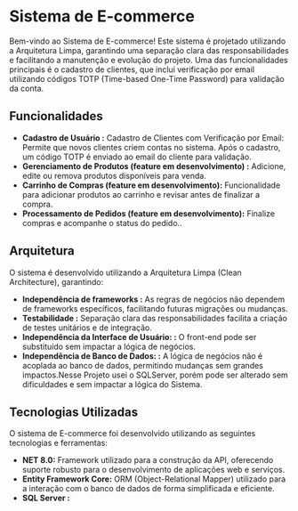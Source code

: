 # Sistema de E-commerce

Bem-vindo ao Sistema de E-commerce! Este sistema é projetado utilizando a Arquitetura Limpa, garantindo uma separação clara das responsabilidades e facilitando a manutenção e evolução do projeto. Uma das funcionalidades principais é o cadastro de clientes, que inclui verificação por email utilizando códigos TOTP (Time-based One-Time Password) para validação da conta.


## Funcionalidades

- **Cadastro de Usuário :** Cadastro de Clientes com Verificação por Email: Permite que novos clientes criem contas no sistema. Após o cadastro, um código TOTP é enviado ao email do cliente para validação.
- **Gerenciamento de Produtos (feature em desenvolvimento) :** Adicione, edite ou remova produtos disponíveis para venda.
- **Carrinho de Compras (feature em desenvolvimento):** Funcionalidade para adicionar produtos ao carrinho e revisar antes de finalizar a compra.
- **Processamento de Pedidos (feature em desenvolvimento):** Finalize compras e acompanhe o status do pedido..

## Arquitetura
O sistema é desenvolvido utilizando a Arquitetura Limpa (Clean Architecture), garantindo:

- **Independência de frameworks :** As regras de negócios não dependem de frameworks específicos, facilitando futuras migrações ou mudanças.
- **Testabilidade :**  Separação clara das responsabilidades facilita a criação de testes unitários e de integração.
- **Independência da Interface de Usuário: :** O front-end pode ser substituído sem impactar a lógica de negócios.
- **Independência de Banco de Dados: :** A lógica de negócios não é acoplada ao banco de dados, permitindo mudanças sem grandes impactos.Nesse Projeto usei o SQLServer, porém pode ser alterado sem dificuldades e sem impactar a lógica do Sistema.

## Tecnologias Utilizadas

O sistema de E-commerce foi desenvolvido utilizando as seguintes tecnologias e ferramentas:
- **NET 8.0:** Framework utilizado para a construção da API, oferecendo suporte robusto para o desenvolvimento de aplicações web e serviços.
- **Entity Framework Core:** ORM (Object-Relational Mapper) utilizado para a interação com o banco de dados de forma simplificada e eficiente.
- **SQL Server :**


